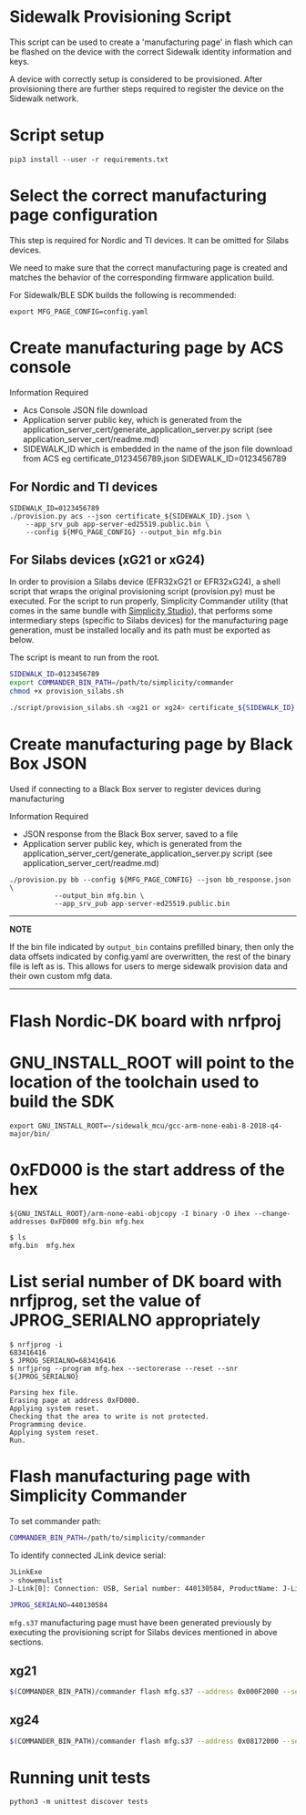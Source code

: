 # Sidewalk Provisioning Script

This script can be used to create a 'manufacturing page' in flash which can be
flashed on the device with the correct Sidewalk identity information and keys.

A device with correctly setup is considered to be provisioned. After
provisioning there are further steps required to register the device on the
Sidewalk network.

# Script setup
```
pip3 install --user -r requirements.txt
```

# Select the correct manufacturing page configuration

This step is required for Nordic and TI devices. It can be omitted for Silabs devices.

We need to make sure that the correct manufacturing page is created and matches
the behavior of the corresponding firmware application build.

For Sidewalk/BLE SDK builds the following is recommended:

```
export MFG_PAGE_CONFIG=config.yaml
```

# Create manufacturing page by ACS console

Information Required
- Acs Console JSON file download
- Application server public key, which is generated from the
  application_server_cert/generate_application_server.py script (see
  application_server_cert/readme.md)
- SIDEWALK_ID which is embedded in the name of the json file download from ACS
  eg certificate_0123456789.json SIDEWALK_ID=0123456789

## For Nordic and TI devices

```
SIDEWALK_ID=0123456789
./provision.py acs --json certificate_${SIDEWALK_ID}.json \
	--app_srv_pub app-server-ed25519.public.bin \
	--config ${MFG_PAGE_CONFIG} --output_bin mfg.bin
```

## For Silabs devices (xG21 or xG24)

In order to provision a Silabs device (EFR32xG21 or EFR32xG24), a shell script that wraps the original provisioning script (provision.py) must be executed. For the script to run properly, Simplicity Commander utility (that comes in the same bundle with [Simplicity Studio](https://www.silabs.com/developers/simplicity-studio)), that performs some intermediary steps (specific to Silabs devices) for the manufacturing page generation, must be installed locally and its path must be exported as below.

The script is meant to run from the root.

```sh
SIDEWALK_ID=0123456789
export COMMANDER_BIN_PATH=/path/to/simplicity/commander
chmod +x provision_silabs.sh

./script/provision_silabs.sh <xg21 or xg24> certificate_${SIDEWALK_ID}.json app-server-ed25519.public.bin
```

# Create manufacturing page by Black Box JSON

Used if connecting to a Black Box server to register devices during manufacturing

Information Required
- JSON response from the Black Box server, saved to a file
- Application server public key, which is generated from the
  application_server_cert/generate_application_server.py script (see
  application_server_cert/readme.md)

```
./provision.py bb --config ${MFG_PAGE_CONFIG} --json bb_response.json \
	       --output_bin mfg.bin \
	       --app_srv_pub app-server-ed25519.public.bin
```

---
**NOTE**

If the bin file indicated by `output_bin` contains prefilled binary, then only the
data offsets indicated by config.yaml are overwritten, the rest of the binary
file is left as is. This allows for users to merge sidewalk provision data and
their own custom mfg data.

---

# Flash Nordic-DK board with nrfproj

# GNU_INSTALL_ROOT will point to the location of the toolchain used to build the SDK
```
export GNU_INSTALL_ROOT=~/sidewalk_mcu/gcc-arm-none-eabi-8-2018-q4-major/bin/
```
# 0xFD000 is the start address of the hex
```
${GNU_INSTALL_ROOT}/arm-none-eabi-objcopy -I binary -O ihex --change-addresses 0xFD000 mfg.bin mfg.hex

$ ls
mfg.bin  mfg.hex
```

# List serial number of DK board with nrfjprog, set the value of JPROG_SERIALNO appropriately
```
$ nrfjprog -i
683416416
$ JPROG_SERIALNO=683416416
$ nrfjprog --program mfg.hex --sectorerase --reset --snr ${JPROG_SERIALNO}

Parsing hex file.
Erasing page at address 0xFD000.
Applying system reset.
Checking that the area to write is not protected.
Programming device.
Applying system reset.
Run.
```

# Flash manufacturing page with Simplicity Commander

To set commander path:
```sh
COMMANDER_BIN_PATH=/path/to/simplicity/commander
```

To identify connected JLink device serial:
```sh
JLinkExe
> showemulist
J-Link[0]: Connection: USB, Serial number: 440130584, ProductName: J-Link EnergyMicro

JPROG_SERIALNO=440130584
```

`mfg.s37` manufacturing page must have been generated previously by executing the provisioning script for Silabs devices mentioned in above sections.

## xg21

```sh
$(COMMANDER_BIN_PATH)/commander flash mfg.s37 --address 0x000F2000 --serialno ${JPROG_SERIALNO}
```

## xg24

```sh
$(COMMANDER_BIN_PATH)/commander flash mfg.s37 --address 0x08172000 --serialno ${JPROG_SERIALNO}
```

# Running unit tests
```
python3 -m unittest discover tests
```
